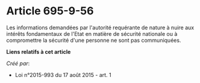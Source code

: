 # Article 695-9-56

Les informations demandées par l'autorité requérante de nature à nuire aux intérêts fondamentaux de l'Etat en matière de
sécurité nationale ou à compromettre la sécurité d'une personne ne sont pas communiquées.

**Liens relatifs à cet article**

_Créé par_:

  - Loi n°2015-993 du 17 août 2015 - art. 1
